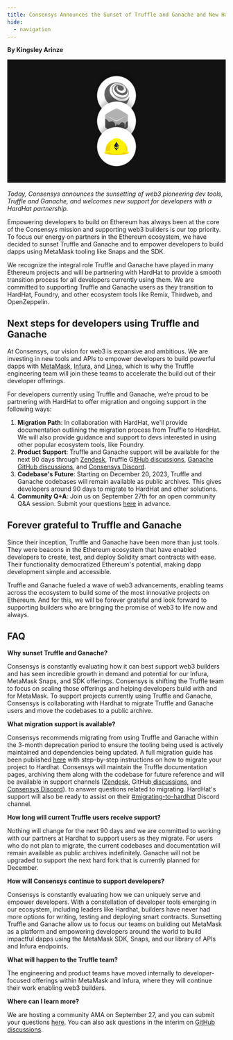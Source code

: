 ```yaml
---
title: Consensys Announces the Sunset of Truffle and Ganache and New HardHat Partnership
hide:
  - navigation
---
```


**By Kingsley Arinze**

![Consensys Announces the Sunset of Truffle and Ganache and New HardHat Partnership](./consensys-announces-the-sunset-of-truffle-2.png)

_Today, Consensys announces the sunsetting of web3 pioneering dev tools, Truffle and Ganache, and welcomes new support for developers with a HardHat partnership._

Empowering developers to build on Ethereum has always been at the core of the Consensys mission and supporting web3 builders is our top priority. To focus our energy on partners in the Ethereum ecosystem, we have decided to sunset Truffle and Ganache and to empower developers to build dapps using MetaMask tooling like Snaps and the SDK.

We recognize the integral role Truffle and Ganache have played in many Ethereum projects and will be partnering with HardHat to provide a smooth transition process for all developers currently using them. We are committed to supporting Truffle and Ganache users as they transition to HardHat, Foundry, and other ecosystem tools like Remix, Thirdweb, and OpenZeppelin.

## Next steps for developers using Truffle and Ganache

At Consensys, our vision for web3 is expansive and ambitious. We are investing in new tools and APIs to empower developers to build powerful dapps with [MetaMask](https://metamask.io/), [Infura](https://www.infura.io/), and [Linea](https://linea.build/), which is why the Truffle engineering team will join these teams to accelerate the build out of their developer offerings.

For developers currently using Truffle and Ganache, we’re proud to be partnering with HardHat to offer migration and ongoing support in the following ways:

1. **Migration Path**: In collaboration with HardHat, we'll provide documentation outlining the migration process from Truffle to HardHat. We will also provide guidance and support to devs interested in using other popular ecosystem tools, like Foundry.
2. **Product Support**: Truffle and Ganache support will be available for the next 90 days through [Zendesk](https://trufflesuite.zendesk.com/hc/en-us/requests/new), Truffle G[itHub discussions](https://github.com/orgs/trufflesuite/discussions), [Ganache GitHub discussions](https://github.com/trufflesuite/ganache/discussions), and [Consensys Discord](https://discord.com/channels/697535391594446898/799049410738520105).
3. **Codebase's Future**: Starting on December 20, 2023, Truffle and Ganache codebases will remain available as public archives. This gives developers around 90 days to migrate to HardHat and other solutions.
4. **Community Q+A**: Join us on September 27th for an open community Q&A session. Submit your questions [here](https://github.com/orgs/trufflesuite/discussions) in advance.

## Forever grateful to Truffle and Ganache

Since their inception, Truffle and Ganache have been more than just tools. They were beacons in the Ethereum ecosystem that have enabled developers to create, test, and deploy Solidity smart contracts with ease. Their functionality democratized Ethereum's potential, making dapp development simple and accessible.

Truffle and Ganache fueled a wave of web3 advancements, enabling teams across the ecosystem to build some of the most innovative projects on Ethereum. And for this, we will be forever grateful and look forward to supporting builders who are bringing the promise of web3 to life now and always.

## FAQ

**Why sunset Truffle and Ganache?**

Consensys is constantly evaluating how it can best support web3 builders and has seen incredible growth in demand and potential for our Infura, MetaMask Snaps, and SDK offerings. Consensys is shifting the Truffle team to focus on scaling those offerings and helping developers build with and for MetaMask. To support projects currently using Truffle and Ganache, Consensys is collaborating with Hardhat to migrate Truffle and Ganache users and move the codebases to a public archive.

**What migration support is available?**

Consensys recommends migrating from using Truffle and Ganache within the 3-month deprecation period to ensure the tooling being used is actively maintained and dependencies being updated. A full migration guide has been published [here](https://trufflesuite.com/docs/truffle/how-to/migrate-to-hardhat/) with step-by-step instructions on how to migrate your project to Hardhat. Consensys will maintain the Truffle documentation pages, archiving them along with the codebase for future reference and will be available in support channels ([Zendesk](https://trufflesuite.zendesk.com/hc/en-us/requests/new), GitHub[ discussions](https://github.com/orgs/trufflesuite/discussions), and [Consensys Discord](https://discord.com/channels/697535391594446898/799049410738520105)). to answer questions related to migrating. HardHat's support will also be ready to assist on their [#migrating-to-hardhat](https://discord.com/channels/750408878008827925/768892114087444491) Discord channel.

**How long will current Truffle users receive support?**

Nothing will change for the next 90 days and we are committed to working with our partners at Hardhat to support users as they migrate. For users who do not plan to migrate, the current codebases and documentation will remain available as public archives indefinitely. Ganache will not be upgraded to support the next hard fork that is currently planned for December.

**How will Consensys continue to support developers?**

Consensys is constantly evaluating how we can uniquely serve and empower developers. With a constellation of developer tools emerging in our ecosystem, including leaders like Hardhat, builders have never had more options for writing, testing and deploying smart contracts. Sunsetting Truffle and Ganache allow us to focus our teams on building out MetaMask as a platform and empowering developers around the world to build impactful dapps using the MetaMask SDK, Snaps, and our library of APIs and Infura endpoints.

**What will happen to the Truffle team?**

The engineering and product teams have moved internally to developer-focused offerings within MetaMask and Infura, where they will continue their work enabling web3 builders.

**Where can I learn more?**

We are hosting a community AMA on September 27, and you can submit your questions [here](https://truffle.deform.cc/community-ama/). You can also ask questions in the interim on [GitHub discussions](https://github.com/orgs/trufflesuite/discussions).
